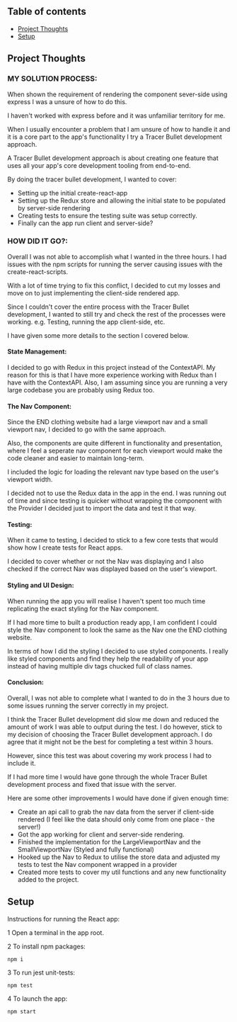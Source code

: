 ## Table of contents

- [Project Thoughts](#project-thoughts)
- [Setup](#setup)

## Project Thoughts

### MY SOLUTION PROCESS:
When shown the requirement of rendering the component sever-side using express I was a unsure of how to do this.

I haven't worked with express before and it was unfamiliar territory for me.

When I usually encounter a problem that I am unsure of how to handle it and it is a core part to the app's functionality I try a Tracer Bullet development approach.

A Tracer Bullet development approach is about creating one feature that uses all your app's core development tooling from end-to-end.

By doing the tracer bullet development, I wanted to cover:
- Setting up the initial create-react-app
- Setting up the Redux store and allowing the initial state to be populated by server-side rendering
- Creating tests to ensure the testing suite was setup correctly.
- Finally can the app run client and server-side?

### HOW DID IT GO?:
Overall I was not able to accomplish what I wanted in the three hours. I had issues with the npm scripts for running the server causing issues with the create-react-scripts.

With a lot of time trying to fix this conflict, I decided to cut my losses and move on to just implementing the client-side rendered app.

Since I couldn't cover the entire process with the Tracer Bullet development, I wanted to still try and check the rest of the processes were working. e.g. Testing, running the app client-side, etc.

I have given some more details to the section I covered below.

#### State Management:
I decided to go with Redux in this project instead of the ContextAPI. My reason for this is that I have more experience working with Redux than I have with the ContextAPI. Also, I am assuming since you are running a very large codebase you are probably using Redux too.

#### The Nav Component:
Since the END clothing website had a large viewport nav and a small viewport nav, I decided to go with the same approach.

Also, the components are quite different in functionality and presentation, where I feel a seperate nav component for each viewport would make the code cleaner and easier to maintain long-term.

I included the logic for loading the relevant nav type based on the user's viewport width.

I decided not to use the Redux data in the app in the end. I was running out of time and since testing is quicker without wrapping the component with the Provider I decided just to import the data and test it that way.

#### Testing:
When it came to testing, I decided to stick to a few core tests that would show how I create tests for React apps.

I decided to cover whether or not the Nav was displaying and I also checked if the correct Nav was displayed based on the user's viewport.

#### Styling and UI Design:
When running the app you will realise I haven't spent too much time replicating the exact styling for the Nav component.

If I had more time to built a production ready app, I am confident I could style the Nav component to look the same as the Nav one the END clothing website.

In terms of how I did the styling I decided to use styled components. I really like styled components and find they help the readability of your app instead of having multiple div tags chucked full of class names.

#### Conclusion:
Overall, I was not able to complete what I wanted to do in the 3 hours due to some issues running the server correctly in my project.

I think the Tracer Bullet development did slow me down and reduced the amount of work I was able to output during the test. I do however, stick to my decision of choosing the Tracer Bullet development approach. I do agree that it might not be the best for completing a test within 3 hours.

However, since this test was about covering my work process I had to include it.

If I had more time I would have gone through the whole Tracer Bullet development process and fixed that issue with the server.

Here are some other improvements I would have done if given enough time:
- Create an api call to grab the nav data from the server if client-side rendered (I feel like the data should only come from one place - the server!)
- Got the app working for client and server-side rendering.
- Finished the implementation for the LargeViewportNav and the SmallViewportNav (Styled and fully functional)
- Hooked up the Nav to Redux to utilise the store data and adjusted my tests to test the Nav component wrapped in a provider
- Created more tests to cover my util functions and any new functionality added to the project.

## Setup
Instructions for running the React app:

1 Open a terminal in the app root.

2 To install npm packages:

```
npm i
```

3 To run jest unit-tests:

```
npm test
```

4 To launch the app:

```
npm start
```
